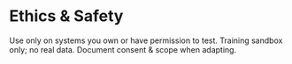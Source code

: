 # Ethics & Safety
Use only on systems you own or have permission to test.
Training sandbox only; no real data.
Document consent & scope when adapting.
